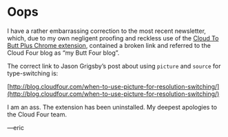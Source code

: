 # Oops

I have a rather embarrassing correction to the most recent newsletter, which, due to my own negligent proofing and reckless use of the [Cloud To Butt Plus Chrome extension](https://chrome.google.com/webstore/detail/cloud-to-butt-plus/apmlngnhgbnjpajelfkmabhkfapgnoai?hl=en), contained a broken link and referred to the Cloud Four blog as “my Butt Four blog”.

The correct link to Jason Grigsby’s post about using `picture` and `source` for type-switching is:

[http://blog.cloudfour.com/when-to-use-picture-for-resolution-switching/](http://blog.cloudfour.com/when-to-use-picture-for-resolution-switching/)

I am an ass. The extension has been uninstalled. My deepest apologies to the Cloud Four team.

—eric

